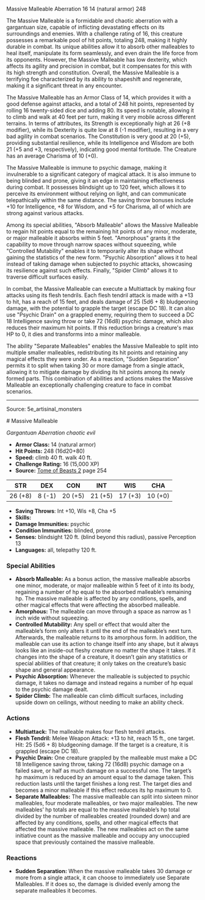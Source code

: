 <MonsterName/>Massive Malleable</MonsterName>
<CreatureType/>Aberration</CreatureType>
<CR/>16</CR>
<AC/>14 (natural armor)</AC>
<HP/>248</HP>
<summary>The Massive Malleable is a formidable and chaotic aberration with a gargantuan size, capable of inflicting devastating effects on its surroundings and enemies. With a challenge rating of 16, this creature possesses a remarkable pool of hit points, totaling 248, making it highly durable in combat. Its unique abilities allow it to absorb other malleables to heal itself, manipulate its form seamlessly, and even drain the life force from its opponents. However, the Massive Malleable has low dexterity, which affects its agility and precision in combat, but it compensates for this with its high strength and constitution. Overall, the Massive Malleable is a terrifying foe characterized by its ability to shapeshift and regenerate, making it a significant threat in any encounter.</summary>

<detail>

The Massive Malleable has an Armor Class of 14, which provides it with a good defense against attacks, and a total of 248 hit points, represented by rolling 16 twenty-sided dice and adding 80. Its speed is notable, allowing it to climb and walk at 40 feet per turn, making it very mobile across different terrains. In terms of attributes, its Strength is exceptionally high at 26 (+8 modifier), while its Dexterity is quite low at 8 (-1 modifier), resulting in a very bad agility in combat scenarios. The Constitution is very good at 20 (+5), providing substantial resilience, while its Intelligence and Wisdom are both 21 (+5 and +3, respectively), indicating good mental fortitude. The Creature has an average Charisma of 10 (+0).

The Massive Malleable is immune to psychic damage, making it invulnerable to a significant category of magical attack. It is also immune to being blinded and prone, giving it an edge in maintaining effectiveness during combat. It possesses blindsight up to 120 feet, which allows it to perceive its environment without relying on light, and can communicate telepathically within the same distance. The saving throw bonuses include +10 for Intelligence, +8 for Wisdom, and +5 for Charisma, all of which are strong against various attacks.

Among its special abilities, "Absorb Malleable" allows the Massive Malleable to regain hit points equal to the remaining hit points of any minor, moderate, or major malleable it absorbs within 5 feet. "Amorphous" grants it the capability to move through narrow spaces without squeezing, while "Controlled Mutability" enables it to temporarily alter its shape without gaining the statistics of the new form. "Psychic Absorption" allows it to heal instead of taking damage when subjected to psychic attacks, showcasing its resilience against such effects. Finally, "Spider Climb" allows it to traverse difficult surfaces easily.

In combat, the Massive Malleable can execute a Multiattack by making four attacks using its flesh tendrils. Each flesh tendril attack is made with a +13 to hit, has a reach of 15 feet, and deals damage of 25 (5d6 + 8) bludgeoning damage, with the potential to grapple the target (escape DC 18). It can also use "Psychic Drain" on a grappled enemy, requiring them to succeed a DC 18 Intelligence saving throw or take 72 (16d8) psychic damage, which also reduces their maximum hit points. If this reduction brings a creature's max HP to 0, it dies and transforms into a minor malleable. 

The ability "Separate Malleables" enables the Massive Malleable to split into multiple smaller malleables, redistributing its hit points and retaining any magical effects they were under. As a reaction, "Sudden Separation" permits it to split when taking 30 or more damage from a single attack, allowing it to mitigate damage by dividing its hit points among its newly formed parts. This combination of abilities and actions makes the Massive Malleable an exceptionally challenging creature to face in combat scenarios.</detail>



---

Source: 5e_artisinal_monsters

<statblock>
# Massive Malleable

*Gargantuan* *Aberration* *chaotic evil*

- **Armor Class:** 14 (natural armor)
- **Hit Points:** 248 (16d20+80)
- **Speed:** climb 40 ft. walk 40 ft.
- **Challenge Rating:** 16 (15,000 XP)
- **Source:** [Tome of Beasts 2](https://koboldpress.com/kpstore/product/tome-of-beasts-2-for-5th-edition) page 254

| STR | DEX | CON | INT | WIS | CHA |
| --- | --- | --- | --- | --- | --- |
| 26 (+8) | 8 (-1) | 20 (+5) | 21 (+5) | 17 (+3) | 10 (+0) |

- **Saving Throws**: Int +10, Wis +8, Cha +5
- **Skills:** 
- **Damage Immunities:** psychic
- **Condition Immunities:** blinded, prone
- **Senses:** blindsight 120 ft. (blind beyond this radius), passive Perception 13
- **Languages:** all, telepathy 120 ft.

### Special Abilities

- **Absorb Malleable:** As a bonus action, the massive malleable absorbs one minor, moderate, or major malleable within 5 feet of it into its body, regaining a number of hp equal to the absorbed malleable’s remaining hp. The massive malleable is affected by any conditions, spells, and other magical effects that were affecting the absorbed malleable.
- **Amorphous:** The malleable can move through a space as narrow as 1 inch wide without squeezing.
- **Controlled Mutability:** Any spell or effect that would alter the malleable’s form only alters it until the end of the malleable’s next turn. Afterwards, the malleable returns to its amorphous form. In addition, the malleable can use its action to change itself into any shape, but it always looks like an inside-out fleshy creature no matter the shape it takes. If it changes into the shape of a creature, it doesn’t gain any statistics or special abilities of that creature; it only takes on the creature’s basic shape and general appearance.
- **Psychic Absorption:** Whenever the malleable is subjected to psychic damage, it takes no damage and instead regains a number of hp equal to the psychic damage dealt.
- **Spider Climb:** The malleable can climb difficult surfaces, including upside down on ceilings, without needing to make an ability check.

### Actions

- **Multiattack:** The malleable makes four flesh tendril attacks.
- **Flesh Tendril:** Melee Weapon Attack: +13 to hit, reach 15 ft., one target. Hit: 25 (5d6 + 8) bludgeoning damage. If the target is a creature, it is grappled (escape DC 18).
- **Psychic Drain:** One creature grappled by the malleable must make a DC 18 Intelligence saving throw, taking 72 (16d8) psychic damage on a failed save, or half as much damage on a successful one. The target’s hp maximum is reduced by an amount equal to the damage taken. This reduction lasts until the target finishes a long rest. The target dies and becomes a minor malleable if this effect reduces its hp maximum to 0.
- **Separate Malleables:** The massive malleable can split into sixteen minor malleables, four moderate malleables, or two major malleables. The new malleables’ hp totals are equal to the massive malleable’s hp total divided by the number of malleables created (rounded down) and are affected by any conditions, spells, and other magical effects that affected the massive malleable. The new malleables act on the same initiative count as the massive malleable and occupy any unoccupied space that previously contained the massive malleable.

### Reactions

- **Sudden Separation:** When the massive malleable takes 30 damage or more from a single attack, it can choose to immediately use Separate Malleables. If it does so, the damage is divided evenly among the separate malleables it becomes.


</statblock>


